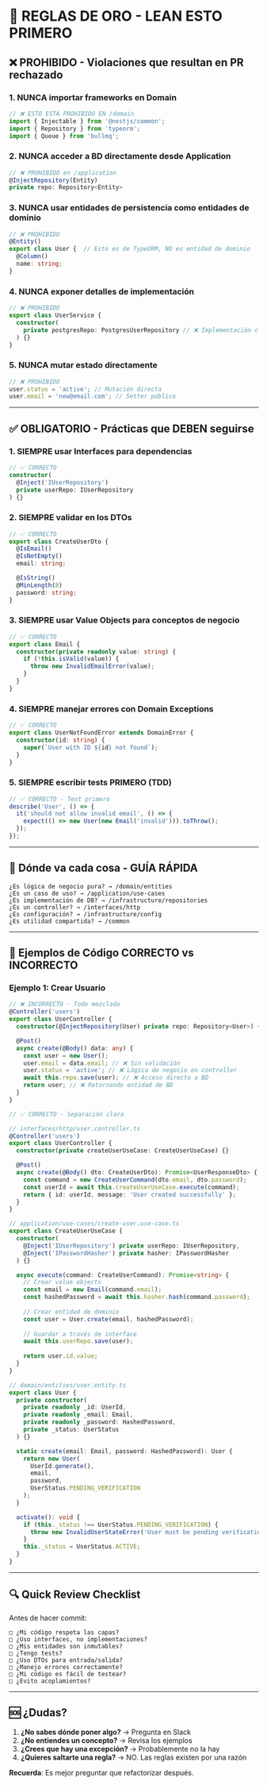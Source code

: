 # 🚨 REGLAS DE ORO - LEAN ESTO PRIMERO

## ❌ PROHIBIDO - Violaciones que resultan en PR rechazado

### 1. **NUNCA importar frameworks en Domain**
```typescript
// ❌ ESTO ESTÁ PROHIBIDO EN /domain
import { Injectable } from '@nestjs/common';
import { Repository } from 'typeorm';
import { Queue } from 'bullmq';
```

### 2. **NUNCA acceder a BD directamente desde Application**
```typescript
// ❌ PROHIBIDO en /application
@InjectRepository(Entity)
private repo: Repository<Entity>
```

### 3. **NUNCA usar entidades de persistencia como entidades de dominio**
```typescript
// ❌ PROHIBIDO
@Entity()
export class User {  // Esto es de TypeORM, NO es entidad de dominio
  @Column()
  name: string;
}
```

### 4. **NUNCA exponer detalles de implementación**
```typescript
// ❌ PROHIBIDO
export class UserService {
  constructor(
    private postgresRepo: PostgresUserRepository // ❌ Implementación concreta
  ) {}
}
```

### 5. **NUNCA mutar estado directamente**
```typescript
// ❌ PROHIBIDO
user.status = 'active'; // Mutación directa
user.email = 'new@email.com'; // Setter público
```

---

## ✅ OBLIGATORIO - Prácticas que DEBEN seguirse

### 1. **SIEMPRE usar Interfaces para dependencias**
```typescript
// ✅ CORRECTO
constructor(
  @Inject('IUserRepository')
  private userRepo: IUserRepository
) {}
```

### 2. **SIEMPRE validar en los DTOs**
```typescript
// ✅ CORRECTO
export class CreateUserDto {
  @IsEmail()
  @IsNotEmpty()
  email: string;

  @IsString()
  @MinLength(8)
  password: string;
}
```

### 3. **SIEMPRE usar Value Objects para conceptos de negocio**
```typescript
// ✅ CORRECTO
export class Email {
  constructor(private readonly value: string) {
    if (!this.isValid(value)) {
      throw new InvalidEmailError(value);
    }
  }
}
```

### 4. **SIEMPRE manejar errores con Domain Exceptions**
```typescript
// ✅ CORRECTO
export class UserNotFoundError extends DomainError {
  constructor(id: string) {
    super(`User with ID ${id} not found`);
  }
}
```

### 5. **SIEMPRE escribir tests PRIMERO (TDD)**
```typescript
// ✅ CORRECTO - Test primero
describe('User', () => {
  it('should not allow invalid email', () => {
    expect(() => new User(new Email('invalid'))).toThrow();
  });
});
```

---

## 📁 Dónde va cada cosa - GUÍA RÁPIDA

```
¿Es lógica de negocio pura? → /domain/entities
¿Es un caso de uso? → /application/use-cases
¿Es implementación de DB? → /infrastructure/repositories
¿Es un controller? → /interfaces/http
¿Es configuración? → /infrastructure/config
¿Es utilidad compartida? → /common
```

---

## 🎯 Ejemplos de Código CORRECTO vs INCORRECTO

### Ejemplo 1: Crear Usuario

```typescript
// ❌ INCORRECTO - Todo mezclado
@Controller('users')
export class UserController {
  constructor(@InjectRepository(User) private repo: Repository<User>) {}

  @Post()
  async create(@Body() data: any) {
    const user = new User();
    user.email = data.email; // ❌ Sin validación
    user.status = 'active'; // ❌ Lógica de negocio en controller
    await this.repo.save(user); // ❌ Acceso directo a BD
    return user; // ❌ Retornando entidad de BD
  }
}
```

```typescript
// ✅ CORRECTO - Separación clara

// interfaces/http/user.controller.ts
@Controller('users')
export class UserController {
  constructor(private createUserUseCase: CreateUserUseCase) {}

  @Post()
  async create(@Body() dto: CreateUserDto): Promise<UserResponseDto> {
    const command = new CreateUserCommand(dto.email, dto.password);
    const userId = await this.createUserUseCase.execute(command);
    return { id: userId, message: 'User created successfully' };
  }
}

// application/use-cases/create-user.use-case.ts
export class CreateUserUseCase {
  constructor(
    @Inject('IUserRepository') private userRepo: IUserRepository,
    @Inject('IPasswordHasher') private hasher: IPasswordHasher
  ) {}

  async execute(command: CreateUserCommand): Promise<string> {
    // Crear value objects
    const email = new Email(command.email);
    const hashedPassword = await this.hasher.hash(command.password);
    
    // Crear entidad de dominio
    const user = User.create(email, hashedPassword);
    
    // Guardar a través de interface
    await this.userRepo.save(user);
    
    return user.id.value;
  }
}

// domain/entities/user.entity.ts
export class User {
  private constructor(
    private readonly _id: UserId,
    private readonly _email: Email,
    private readonly _password: HashedPassword,
    private _status: UserStatus
  ) {}

  static create(email: Email, password: HashedPassword): User {
    return new User(
      UserId.generate(),
      email,
      password,
      UserStatus.PENDING_VERIFICATION
    );
  }

  activate(): void {
    if (this._status !== UserStatus.PENDING_VERIFICATION) {
      throw new InvalidUserStateError('User must be pending verification');
    }
    this._status = UserStatus.ACTIVE;
  }
}
```

---

## 🔍 Quick Review Checklist

Antes de hacer commit:

```
□ ¿Mi código respeta las capas?
□ ¿Uso interfaces, no implementaciones?
□ ¿Mis entidades son inmutables?
□ ¿Tengo tests?
□ ¿Uso DTOs para entrada/salida?
□ ¿Manejo errores correctamente?
□ ¿Mi código es fácil de testear?
□ ¿Evito acoplamientos?
```

---

## 🆘 ¿Dudas?

1. **¿No sabes dónde poner algo?** → Pregunta en Slack
2. **¿No entiendes un concepto?** → Revisa los ejemplos
3. **¿Crees que hay una excepción?** → Probablemente no la hay
4. **¿Quieres saltarte una regla?** → NO. Las reglas existen por una razón

**Recuerda**: Es mejor preguntar que refactorizar después.
